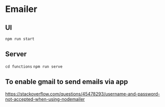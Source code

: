 # Emailer

## UI
`npm run start`

## Server
`cd functions`
`npm run serve`

## To enable gmail to send emails via app
https://stackoverflow.com/questions/45478293/username-and-password-not-accepted-when-using-nodemailer
